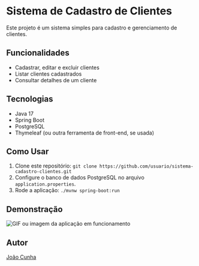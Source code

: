 # Sistema de Cadastro de Clientes

Este projeto é um sistema simples para cadastro e gerenciamento de clientes.

## Funcionalidades
- Cadastrar, editar e excluir clientes
- Listar clientes cadastrados
- Consultar detalhes de um cliente

## Tecnologias
- Java 17
- Spring Boot
- PostgreSQL
- Thymeleaf (ou outra ferramenta de front-end, se usada)

## Como Usar
1. Clone este repositório: `git clone https://github.com/usuario/sistema-cadastro-clientes.git`
2. Configure o banco de dados PostgreSQL no arquivo `application.properties`.
3. Rode a aplicação: `./mvnw spring-boot:run`

## Demonstração
![GIF ou imagem da aplicação em funcionamento](link_para_imagem)

## Autor
[João Cunha](https://www.linkedin.com/in/joão-cunha-78583422a)
